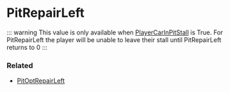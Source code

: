 # PitRepairLeft <Badge text="float" />

::: warning 
This value is only available when [PlayerCarInPitStall](playercarinpitstall.md) is True. 
For PitRepairLeft the player will be unable to leave their stall until PitRepairLeft returns to 0
:::

### Related

* [PitOptRepairLeft](pitoptrepairleft.md)